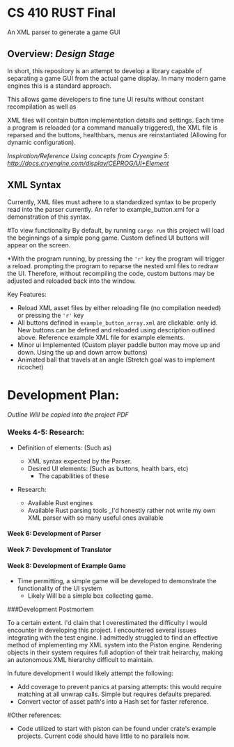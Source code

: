 # CS 410 RUST Final
An XML parser to generate a game GUI


## Overview: _Design Stage_
In short, this repository is an attempt to develop a library capable of separating a game GUI from 
the actual game display. In many modern game engines this is a standard approach. 

This allows game developers to fine tune UI results without constant recompilation as well as 

XML files will contain button implementation details and settings. Each time a program is reloaded 
(or a command manually triggered), the XML file is reparsed and the buttons, healthbars, menus are 
reinstantiated (Allowing for dynamic configuration).

_Inspiration/Reference Using concepts from Cryengine 5: http://docs.cryengine.com/display/CEPROG/UI+Element_

## XML Syntax
Currently, XML files must adhere to a standardized syntax to be properly read into the parser currently. 
An refer to example_button.xml for a demonstration of this syntax.

#To view functionality
By default, by running `cargo run` this project will load the beginnings of a
simple pong game. Custom defined UI buttons will appear on the screen.

*With the program running, by pressing the `'r'` key the program will trigger a reload.
prompting the program to reparse the nested xml files to redraw the UI. Therefore, without
recompiling the code, custom buttons may be adjusted and reloaded back into the window.

Key Features:
* Reload XML asset files by either reloading file (no compilation needed) or pressing the `'r'` key
* All buttons defined in `example_button_array.xml` are clickable. only id. New buttons can be defined
 and reloaded using description outlined above. Reference example XML file for example elements.
* Minor ui Implemented (Custom player paddle button may move up and down. Using the up and down arrow buttons)
* Animated ball that travels at an angle (Stretch goal was to implement ricochet)



# Development Plan: 
_Outline Will be copied into the project PDF_
### Weeks 4-5: Research:
* Definition of elements: (Such as)
  * XML syntax expected by the Parser.
  * Desired UI elements: (Such as buttons, health bars, etc)
     * The capabilities of these
     
* Research: 
  * Available Rust engines
  * Available Rust parsing tools _I'd honestly rather not write my own XML 
  parser with so many useful ones available
  
#### Week 6: Development of Parser
#### Week 7: Development of Translator
#### Week 8: Development of Example Game
* Time permitting, a simple game will be developed to demonstrate the functionality of the UI system
   * Likely Will be a simple box collecting game.
   
   
###Development Postmortem

To a certain extent. I'd claim that I overestimated the difficulty I would encounter in developing this project.
I encountered several issues integrating with the test engine. I admittedly struggled to find an effective
method of implementing my XML system into the Piston engine. Rendering objects in their system requires full adoption of their trait heirarchy,
 making an autonomous XML hierarchy difficult to maintain.

In future development I would likely attempt the following:
* Add coverage to prevent panics at parsing attempts: this would require matching at all 
unwrap calls. Simple but requires defaults prepared.
* Convert vector of asset path's into a Hash set for faster reference. 

#Other references:
* Code utilized to start with piston can be found under crate's example projects. 
Current code should have little to no parallels now.